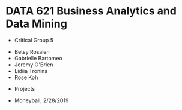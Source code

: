 # DATA 621 Business Analytics and Data Mining

* Critical Group 5

- Betsy Rosalen
- Gabrielle Bartomeo
- Jeremy O'Brien
- Lidiia Tronina
- Rose Koh

* Projects

- Moneyball, 2/28/2019